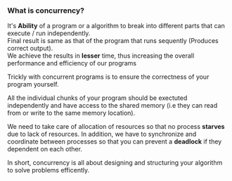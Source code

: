 ### What is concurrency?

It's **Ability** of a program or a algorithm to break into different parts that can execute / run independently. <br>
Final result is same as that of the program that runs sequently (Produces correct output). <br>
We achieve the results in **lesser** time, thus increasing the overall performance and efficiency of our programs

Trickly with concurrent programs is to ensure the correctness of your program yourself.

All the individual chunks of your program should be exectuted independently and have access to the shared memory
(i.e they can read from or write to the same memory location). 

We need to take care of allocation of resources so that no process **starves** due to lack of resources.
In addition, we have to synchronize and coordinate between processes so that you can prevent a **deadlock** if they dependent on each other.

In short, concurrency is all about designing and structuring your algorithm to solve problems efficently.

